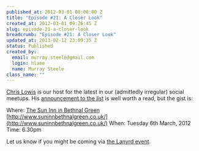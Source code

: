 ```yaml
--- 
published_at: 2012-03-01 00:00:00 Z
title: "Episode #21: A Closer Look"
created_at: 2012-03-01 09:26:45 Z
slug: episode-21-a-closer-look
breadcrumb: "Episode #21: A Closer Look"
updated_at: 2013-02-12 23:09:35 Z
status: Published
created_by: 
  email: murray.steele@gmail.com
  login: hlame
  name: Murray Steele
class_name: ""
---
```


[Chris Lowis](http://twitter.com/chrislowis/) is our host for the latest in our (admittedly irregular) social meetups.  His [announcement to the list](http://lists.lrug.org/pipermail/chat-lrug.org/2012-February/007036.html) is well worth a read, but the gist is:

Where: [The Sun Inn in Bethnal Green](http://fancyapint.com/Pub/5364) [http://www.suninnbethnalgreen.co.uk/](http://www.suninnbethnalgreen.co.uk/)
When: Tuesday 6th March, 2012
Time: 6.30pm

Let us know if you might be coming via [the Lanyrd event](http://lanyrd.com/2012/lrug-nights-march/).
